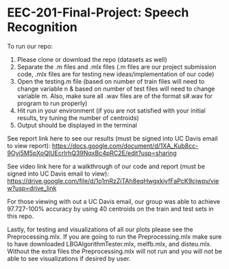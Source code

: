 # EEC-201-Final-Project: Speech Recognition

To run our repo:
  1. Please clone or download the repo (datasets as well)
  2. Separate the .m files and .mlx files (.m files are our project submission code, .mlx files are for testing new ideas/implementation of our code)
  3. Open the testing.m file (based on number of train files will need to change variable n & based on number of test files will need to change variable m. Also, make sure all .wav files are of the format s#.wav for program to run properly)
  4. Hit run in your environment (if you are not satisfied with your initial results, try tuning the number of centroids)
  5. Output should be displayed in the terminal

See report link here to see our results (must be signed into UC Davis email to view report): https://docs.google.com/document/d/1XA_Kub8cc-9Oyi5M5pXoQIUEcrIrhQ39NqxBc4pRC2E/edit?usp=sharing

See video link here for a walkthrough of our code and report (must be signed into UC Davis email to view): https://drive.google.com/file/d/1o1mRzZjTAh8eqHwgxkiyfFaPcK9cjwpv/view?usp=drive_link

For those viewing with out a UC Davis email, our group was able to achieve 97.727-100% accuracy by using 40 centroids on the train and test sets in this repo.

Lastly, for testing and visualizations of all our plots please see the Preprocessing.mlx. If you are going to run the Preprocessing.mlx make sure to have downloaded LBGAlgorithmTester.mlx, melfb.mlx, and disteu.mlx. Without the extra files the Preprocessing.mlx will not run and you will not be able to see visualizations if desired by user.
